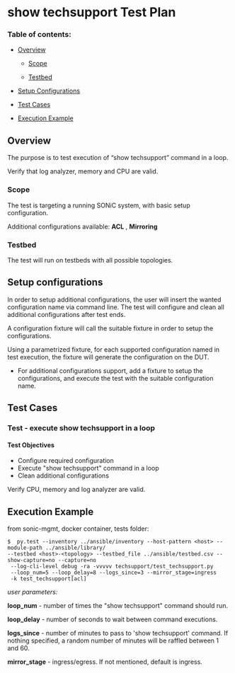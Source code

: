 # show techsupport Test Plan

### Table of contents:
- [Overview](#overview)

  * [Scope](#scope)

  * [Testbed](#testbed)

- [Setup Configurations](#setup-configurations)

- [Test Cases](#test-cases)

- [Execution Example](#execution-example)


## Overview
The purpose is to test execution of “show techsupport” command in a loop. 

Verify that log analyzer, memory and CPU are valid. 


### Scope
The test is targeting a running SONiC system, with basic setup configuration. 

Additional configurations available: **ACL** , **Mirroring**


### Testbed
The test will run on testbeds with all possible topologies. 


## Setup configurations

In order to setup additional configurations, the user will insert the wanted configuration name via command line.
The test will configure and clean all additional configurations after test ends. 

A configuration fixture will call the suitable fixture in order to setup the configurations.


Using a parametrized fixture, for each supported configuration named in test execution, the fixture will generate the configuration on the DUT. 

- For additional configurations support, add a fixture to setup the configurations, and execute the test with the suitable configuration name. 



## Test Cases

### Test - execute show techsupport in a loop

#### Test Objectives

- Configure required configuration
- Execute "show techsupport" command in a loop 
- Clean additional configurations 

 Verify CPU, memory and log analyzer are valid. 


## Execution Example


from sonic-mgmt, docker container, tests folder:

```
$  py.test --inventory ../ansible/inventory --host-pattern <host> --module-path ../ansible/library/
--testbed <host>-<topology> --testbed_file ../ansible/testbed.csv --show-capture=no --capture=no
 --log-cli-level debug -ra -vvvvv techsupport/test_techsupport.py 
 --loop_num=5 --loop_delay=8 --logs_since=3 --mirror_stage=ingress
 -k test_techsupport[acl]
 ```
 


_user parameters:_ 


**loop_num**  - number of times the "show techsupport" command should run.

**loop_delay** - number of seconds to wait between command executions.

**logs_since** - number of minutes to pass to 'show techsupport' command.
If nothing specified, a random number of minutes will be raffled between 1 and 60. 

**mirror_stage** - ingress/egress. If not mentioned, default is ingress. 
